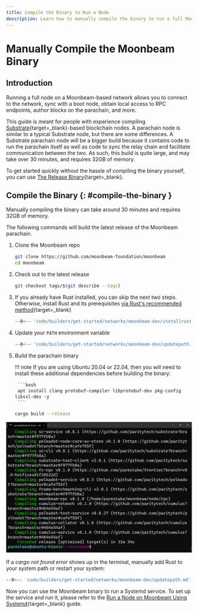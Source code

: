 ```yaml
---
title: Compile the Binary to Run a Node
description: Learn how to manually compile the binary to run a full Moonbeam node. Compiling the binary can take around 30 minutes and requires at least 32GB of memory.
---
```


# Manually Compile the Moonbeam Binary

## Introduction

Running a full node on a Moonbeam-based network allows you to connect to the network, sync with a boot node, obtain local access to RPC endpoints, author blocks on the parachain, and more.

This guide is meant for people with experience compiling [Substrate](https://substrate.dev/){target=\_blank}-based blockchain nodes. A parachain node is similar to a typical Substrate node, but there are some differences. A Substrate parachain node will be a bigger build because it contains code to run the parachain itself as well as code to sync the relay chain and facilitate communication between the two. As such, this build is quite large, and may take over 30 minutes, and requires 32GB of memory.

To get started quickly without the hassle of compiling the binary yourself, you can use [The Release Binary](/node-operators/networks/run-a-node/systemd){target=\_blank}.

## Compile the Binary {: #compile-the-binary }

Manually compiling the binary can take around 30 minutes and requires 32GB of memory.

The following commands will build the latest release of the Moonbeam parachain.

1. Clone the Moonbeam repo

    ```bash
    git clone https://github.com/moonbeam-foundation/moonbeam
    cd moonbeam
    ```

2. Check out to the latest release

    ```bash
    git checkout tags/$(git describe --tags)
    ```

3. If you already have Rust installed, you can skip the next two steps. Otherwise, install Rust and its prerequisites [via Rust's recommended method](https://www.rust-lang.org/tools/install){target=\_blank}

    ```bash
    --8<-- 'code/builders/get-started/networks/moonbeam-dev/installrust.md'
    ```

4. Update your `PATH` environment variable

    ```bash
    --8<-- 'code/builders/get-started/networks/moonbeam-dev/updatepath.md'
    ```

5. Build the parachain binary

    !!! note
        If you are using Ubuntu 20.04 or 22.04, then you will need to install these additional dependencies before building the binary:

        ```bash
        apt install clang protobuf-compiler libprotobuf-dev pkg-config libssl-dev -y 
        ```

    ```bash
    cargo build --release
    ```

![Compiling Binary](/images/node-operators/networks/run-a-node/compile-binary/full-node-binary-1.png)

If a _cargo not found error_ shows up in the terminal, manually add Rust to your system path or restart your system:

```bash
--8<-- 'code/builders/get-started/networks/moonbeam-dev/updatepath.md'
```

Now you can use the Moonbeam binary to run a Systemd service. To set up the service and run it, please refer to the [Run a Node on Moonbeam Using Systemd](/node-operators/networks/run-a-node/systemd){target=\_blank} guide.
